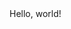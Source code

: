 <!DOCTYPE html>
<html lang="en" dir="ltr">
 <head>
  <meta charset="utf-8">
  <title>hello</title>
 </head>
 <body>
   Hello, world!
 </body>
</html>
